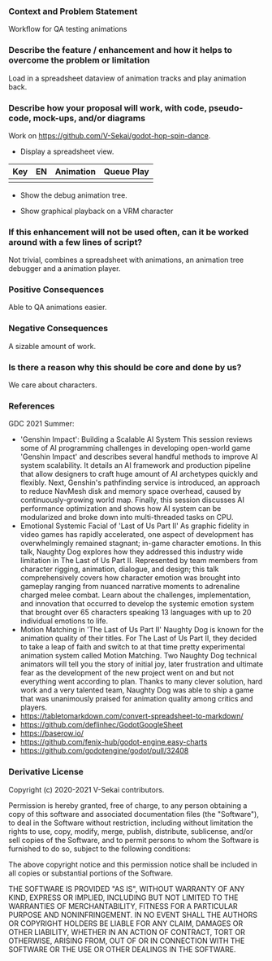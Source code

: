 ### Context and Problem Statement

Workflow for QA testing animations

### Describe the feature / enhancement and how it helps to overcome the problem or limitation

Load in a spreadsheet dataview of animation tracks and play animation back.

### Describe how your proposal will work, with code, pseudo-code, mock-ups, and/or diagrams

Work on https://github.com/V-Sekai/godot-hop-spin-dance.

* Display a spreadsheet view.

| Key | EN | Animation | Queue Play |
| --- | -- | --------- | ---- |
|     |    |           |      |

* Show the debug animation tree.

* Show graphical playback on a VRM character

### If this enhancement will not be used often, can it be worked around with a few lines of script?

Not trivial, combines a spreadsheet with animations, an animation tree debugger and a animation player.

### Positive Consequences

Able to QA animations easier.

### Negative Consequences

A sizable amount of work.

### Is there a reason why this should be core and done by us?

We care about characters.

### References

GDC 2021 Summer:

* 'Genshin Impact': Building a Scalable AI System
This session reviews some of AI programming challenges in developing open-world game 'Genshin Impact' and describes several handful methods to improve AI system scalability. It details an AI framework and production pipeline that allow designers to craft huge amount of AI archetypes quickly and flexibly. Next, Genshin's pathfinding service is introduced, an approach to reduce NavMesh disk and memory space overhead, caused by continuously-growing world map. Finally, this session discusses AI performance optimization and shows how AI system can be modularized and broke down into multi-threaded tasks on CPU.
* Emotional Systemic Facial of 'Last of Us Part II'
As graphic fidelity in video games has rapidly accelerated, one aspect of development has overwhelmingly remained stagnant; in-game character emotions. In this talk, Naughty Dog explores how they addressed this industry wide limitation in The Last of Us Part II. Represented by team members from character rigging, animation, dialogue, and design; this talk comprehensively covers how character emotion was brought into gameplay ranging from nuanced narrative moments to adrenaline charged melee combat. Learn about the challenges, implementation, and innovation that occurred to develop the systemic emotion system that brought over 65 characters speaking 13 languages with up to 20 individual emotions to life.
* Motion Matching in 'The Last of Us Part II'
Naughty Dog is known for the animation quality of their titles. For The Last of Us Part II, they decided to take a leap of faith and switch to at that time pretty experimental animation system called Motion Matching. Two Naughty Dog technical animators will tell you the story of initial joy, later frustration and ultimate fear as the development of the new project went on and but not everything went according to plan. Thanks to many clever solution, hard work and a very talented team, Naughty Dog was able to ship a game that was unanimously praised for animation quality among critics and players.
* https://tabletomarkdown.com/convert-spreadsheet-to-markdown/
* https://github.com/deflinhec/GodotGoogleSheet
* https://baserow.io/
* https://github.com/fenix-hub/godot-engine.easy-charts
* https://github.com/godotengine/godot/pull/32408

### Derivative License

Copyright (c) 2020-2021 V-Sekai contributors.

Permission is hereby granted, free of charge, to any person obtaining a copy
of this software and associated documentation files (the "Software"), to deal
in the Software without restriction, including without limitation the rights
to use, copy, modify, merge, publish, distribute, sublicense, and/or sell
copies of the Software, and to permit persons to whom the Software is
furnished to do so, subject to the following conditions:

The above copyright notice and this permission notice shall be included in all
copies or substantial portions of the Software.

THE SOFTWARE IS PROVIDED "AS IS", WITHOUT WARRANTY OF ANY KIND, EXPRESS OR
IMPLIED, INCLUDING BUT NOT LIMITED TO THE WARRANTIES OF MERCHANTABILITY,
FITNESS FOR A PARTICULAR PURPOSE AND NONINFRINGEMENT. IN NO EVENT SHALL THE
AUTHORS OR COPYRIGHT HOLDERS BE LIABLE FOR ANY CLAIM, DAMAGES OR OTHER
LIABILITY, WHETHER IN AN ACTION OF CONTRACT, TORT OR OTHERWISE, ARISING FROM,
OUT OF OR IN CONNECTION WITH THE SOFTWARE OR THE USE OR OTHER DEALINGS IN THE
SOFTWARE.
